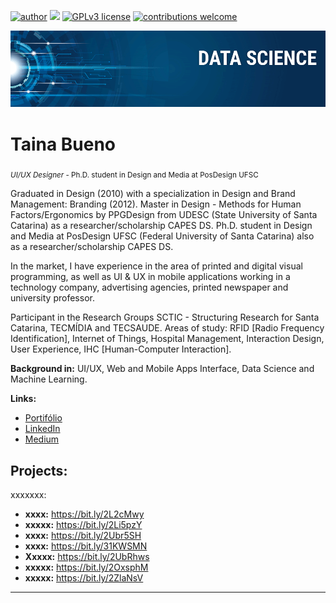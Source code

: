 [![author](https://img.shields.io/badge/author-tainabueno-red)](https://www.linkedin.com/in/tain%C3%A1-a-bueno-de-oliveira-856b62b8) 
[![](https://img.shields.io/badge/python-3.7+-blue.svg)](https://www.python.org/downloads/release/python-365/) [![GPLv3 license](https://img.shields.io/badge/License-GPLv3-blue.svg)](http://perso.crans.org/besson/LICENSE.html) [![contributions welcome](https://img.shields.io/badge/contributions-welcome-brightgreen.svg?style=flat)](https://github.com/tainabueno)

<p align="center">
  <img src="banner.png" >
</p>



# Taina Bueno
<sub>*UI/UX Designer* - Ph.D. student in Design and Media at PosDesign UFSC</sub>


Graduated in Design (2010) with a specialization in Design and Brand Management: Branding (2012). Master in Design - Methods for Human Factors/Ergonomics by PPGDesign from UDESC (State University of Santa Catarina) as a researcher/scholarship CAPES DS. Ph.D. student in Design and Media at PosDesign UFSC (Federal University of Santa Catarina) also as a researcher/scholarship CAPES DS.

In the market, I have experience in the area of ​​printed and digital visual programming, as well as UI & UX in mobile applications working in a technology company, advertising agencies, printed newspaper and university professor.

Participant in the Research Groups SCTIC - Structuring Research for Santa Catarina, TECMÍDIA and TECSAUDE. Areas of study: RFID [Radio Frequency Identification], Internet of Things, Hospital Management, Interaction Design, User Experience, IHC [Human-Computer Interaction].



**Background in:** UI/UX, Web and Mobile Apps Interface, Data Science and Machine Learning.


**Links:**
* [Portifólio](http://tainabueno.com)
* [LinkedIn](https://www.linkedin.com/in/tain%C3%A1-a-bueno-de-oliveira-856b62b8/)
* [Medium](https://www.medium.com/@tainabueno)



## Projects:
xxxxxxx:

* **xxxx:** https://bit.ly/2L2cMwy
* **xxxxx:** https://bit.ly/2Li5pzY
* **xxxx:** https://bit.ly/2Ubr5SH
* **xxxx:** https://bit.ly/31KWSMN
* **Xxxxx:** https://bit.ly/2UbRhws
* **xxxxx:** https://bit.ly/2OxsphM
* **xxxxx:** https://bit.ly/2ZlaNsV

---




